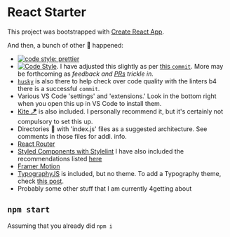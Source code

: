 # React Starter

This project was bootstrapped with [Create React App](https://github.com/facebook/create-react-app).

And then, a bunch of other 💩 happened:

- [![code style: prettier](https://img.shields.io/badge/code_style-prettier-ff69b4.svg?style=flat-square)](https://github.com/prettier/prettier)
- [![Code Style](https://badgen.net/badge/code%20style/airbnb/ff5a5f?icon=airbnb)](https://github.com/airbnb/javascript). I have adjusted this slightly as per [this `commit`](https://github.com/manavm1990/node-starter/commit/ff1ed419d3ed411683b404b1cc6e221c859b0d33). More may be forthcoming as _feedback and [PRs](https://github.com/swic-cis-177/mt-project-studentloganbutler/pulls) trickle in._
- [`husky`](https://www.npmjs.com/package/husky) is also there to help check over code quality with the linters b4 there is a successful `commit`.
- Various VS Code 'settings' and 'extensions.' Look in the bottom right when you open this up in VS Code to install them.
- [Kite 🪁](https://www.kite.com/javascript/) is also included. I personally recommend it, but it's certainly not compulsory to set this up.
- Directories 📂 with 'index.js' files as a suggested architecture. See comments in those files for addl. info.
- [React Router](https://reactrouter.com/web/guides/quick-start)
- [Styled Components with Stylelint](https://github.com/styled-components/stylelint-processor-styled-components) I have also included the recommendations listed [here](https://styled-components.com/docs/basics)
- [Framer Motion](https://www.framer.com/motion/)
- [TypographyJS](https://kyleamathews.github.io/typography.js/) is included, but no theme. To add a Typography theme, check [this post](https://dev.to/codefinity/typography-in-a-cra-5aoa).
- Probably some other stuff that I am currently 4getting about

## `npm start`

Assuming that you already did `npm i`

